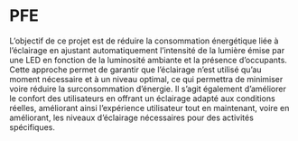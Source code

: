 # PFE
 L’objectif de ce projet est de réduire la consommation énergétique liée à l’éclairage en
 ajustant automatiquement l’intensité de la lumière émise par une LED en fonction de
 la luminosité ambiante et la présence d’occupants. Cette approche permet de garantir
 que l’éclairage n’est utilisé qu’au moment nécessaire et à un niveau optimal, ce qui
 permettra de minimiser voire réduire la surconsommation d’énergie. Il s’agit
 également d’améliorer le confort des utilisateurs en offrant un éclairage adapté aux
 conditions réelles, améliorant ainsi l’expérience utilisateur tout en maintenant, voire
 en améliorant, les niveaux d’éclairage nécessaires pour des activités spécifiques.

